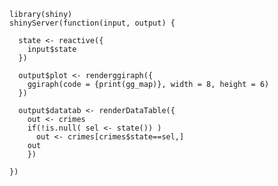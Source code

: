     library(shiny)
    shinyServer(function(input, output) {
    
      state <- reactive({
        input$state
      })
    
      output$plot <- renderggiraph({
        ggiraph(code = {print(gg_map)}, width = 8, height = 6)
      })
    
      output$datatab <- renderDataTable({
        out <- crimes
        if(!is.null( sel <- state()) )
          out <- crimes[crimes$state==sel,]
        out
        })
    
    })
